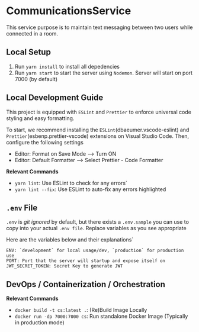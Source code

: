 # CommunicationsService 

This service purpose is to maintain text messaging between two users while connected in a room.

## Local Setup

1. Run `yarn install` to install all depedencies
2. Run `yarn start` to start the server using `Nodemon`. Server will start on port 7000 (by default)

## Local Development Guide

This project is equipped with `ESLint` and `Prettier` to enforce universal code styling and easy formatting.

To start, we recommend installing the `ESLint`(dbaeumer.vscode-eslint) and `Prettier`(esbenp.prettier-vscode) extensions on Visual Studio Code. Then, configure the following settings

- Editor: Format on Save Mode --> Turn ON
- Editor: Default Formatter --> Select Prettier - Code Formatter

**Relevant Commands**

- `yarn lint`: Use ESLint to check for any errors`
- `yarn lint --fix`: Use ESLint to auto-fix any errors highlighted

## `.env` File
`.env` is _git ignored_ by default, but there exists a `.env.sample` you can use to copy into your actual `.env file`. Replace variables as you see appropriate

Here are the variables below and their explanations`

```
ENV: `development` for local usage/dev, `production` for production use
PORT: Port that the server will startup and expose itself on
JWT_SECRET_TOKEN: Secret Key to generate JWT
```

## DevOps / Containerization / Orchestration

**Relevant Commands**
- `docker build -t cs:latest .`: (Re)Build Image Locally
- `docker run -dp 7000:7000 cs`: Run standalone Docker Image (Typically in production mode)